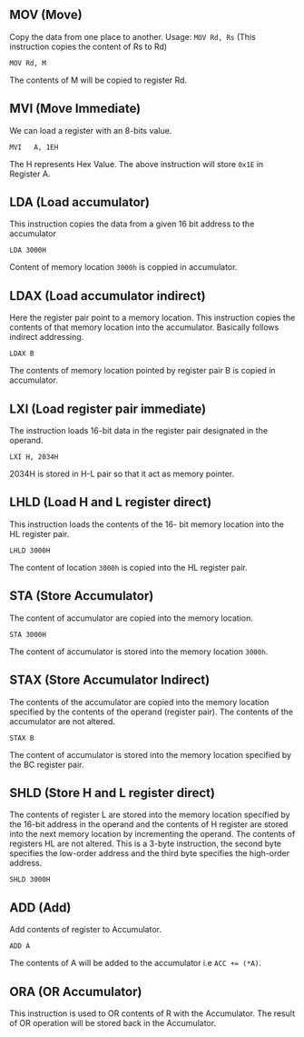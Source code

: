 ## **MOV (Move)**
Copy the data from one place to another.
Usage:  `MOV Rd, Rs` (This instruction copies the content of Rs to Rd)

```
MOV Rd, M
```

The contents of M will be copied to register Rd.

## **MVI (Move Immediate)**
We can load a register with an 8-bits value.

```
MVI   A, 1EH
```
The H represents Hex Value. The above instruction will store `0x1E` in Register A.

## **LDA (Load accumulator)**
This instruction copies the data from a given 16 bit address to the accumulator

```
LDA 3000H
```
Content of memory location `3000h` is coppied in accumulator.

## **LDAX (Load accumulator indirect)**
Here the register pair point to a memory location. This instruction copies the contents of that memory location into the accumulator. Basically follows indirect addressing.

```
LDAX B
```
The contents of memory location pointed by register pair B is copied in accumulator.

## **LXI (Load register pair immediate)**
The instruction loads 16-bit data in the register pair designated in the operand.

```
LXI H, 2034H
```
2034H is stored in H-L pair so that it act as memory pointer.

## **LHLD (Load H and L register direct)**
This instruction loads the contents of the 16- bit memory location into the HL register pair.

```
LHLD 3000H
```
The content of location `3000h` is copied into the HL register pair.

## **STA (Store Accumulator)**
The content of accumulator are copied into the memory location.

```
STA 3000H
```
The content of accumulator is stored into the memory location `3000h`.

## **STAX (Store Accumulator Indirect)**
The contents of the accumulator are copied into the memory location specified by the contents of the operand (register pair). The contents of the accumulator are not altered.

```
STAX B
```
The content of accumulator is stored into the memory location specified by the BC register pair.

## **SHLD (Store H and L register direct)**
The contents of register L are stored into the memory location specified by the 16-bit address in the operand and the contents of H register are stored into the next memory location by incrementing the operand. The contents of registers HL are not altered. This is a 3-byte instruction, the second byte specifies the low-order address and the third byte specifies the high-order address.

```
SHLD 3000H
```

## **ADD (Add)**
Add contents of register to Accumulator.

```
ADD A
```

The contents of A will be added to the accumulator i.e `ACC += (*A)`.

## **ORA (OR Accumulator)**
This instruction is used to OR contents of R with the Accumulator. The result of OR operation will be stored back in the Accumulator.
